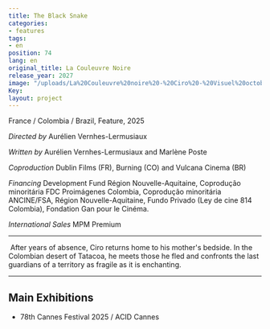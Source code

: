 ```yaml
---
title: The Black Snake
categories:
- features
tags:
- en
position: 74
lang: en
original_title: La Couleuvre Noire
release_year: 2027
image: "/uploads/La%20Couleuvre%20noire%20-%20Ciro%20-%20Visuel%20octobre%202024.jpg"
Key: 
layout: project
---
```


France / Colombia / Brazil, Feature, 2025

*Directed by*
Aurélien Vernhes-Lermusiaux

*Written by*
Aurélien Vernhes-Lermusiaux and Marlène Poste

*Coproduction*
Dublin Films (FR), Burning (CO) and Vulcana Cinema (BR)

*Financing*
Development Fund Région Nouvelle-Aquitaine, Coprodução minoritária FDC Proimágenes Colombia, Coprodução minoritária ANCINE/FSA, Région Nouvelle-Aquitaine, Fundo Privado (Ley de cine 814 Colombia), Fondation Gan pour le Cinéma.

*International Sales*
MPM Premium

---
 After years of absence, Ciro returns home to his mother's bedside. In the Colombian desert of Tatacoa, he meets those he fled and confronts the last guardians of a territory as fragile as it is enchanting.

---

## Main Exhibitions

* 78th Cannes Festival 2025 / ACID Cannes